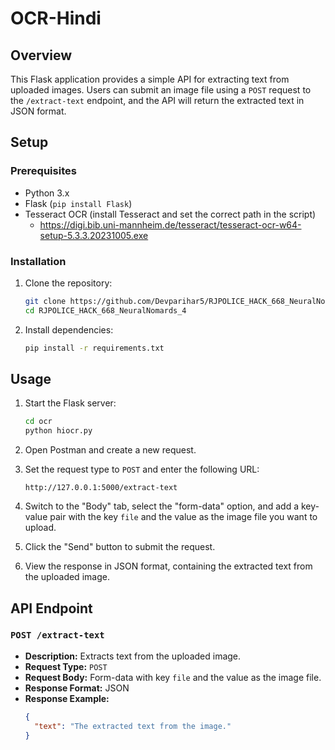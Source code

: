 # OCR-Hindi

## Overview

This Flask application provides a simple API for extracting text from uploaded images. Users can submit an image file using a `POST` request to the `/extract-text` endpoint, and the API will return the extracted text in JSON format.

## Setup

### Prerequisites

- Python 3.x
- Flask (`pip install Flask`)
- Tesseract OCR (install Tesseract and set the correct path in the script)
    - https://digi.bib.uni-mannheim.de/tesseract/tesseract-ocr-w64-setup-5.3.3.20231005.exe

### Installation

1. Clone the repository:

   ```bash
   git clone https://github.com/Devparihar5/RJPOLICE_HACK_668_NeuralNomards_4.git
   cd RJPOLICE_HACK_668_NeuralNomards_4
   ```

2. Install dependencies:

   ```bash
   pip install -r requirements.txt
   ```

## Usage

1. Start the Flask server:

   ```bash
   cd ocr
   python hiocr.py
   ```

2. Open Postman and create a new request.

3. Set the request type to `POST` and enter the following URL:

   ```
   http://127.0.0.1:5000/extract-text
   ```

4. Switch to the "Body" tab, select the "form-data" option, and add a key-value pair with the key `file` and the value as the image file you want to upload.

5. Click the "Send" button to submit the request.

6. View the response in JSON format, containing the extracted text from the uploaded image.

## API Endpoint

### `POST /extract-text`

- **Description:** Extracts text from the uploaded image.
- **Request Type:** `POST`
- **Request Body:** Form-data with key `file` and the value as the image file.
- **Response Format:** JSON
- **Response Example:**
  ```json
  {
    "text": "The extracted text from the image."
  }
  ```